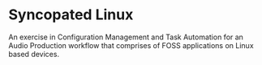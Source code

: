 # Syncopated Linux

An exercise in Configuration Management and Task Automation for an Audio Production workflow that comprises of FOSS applications on Linux based devices.

